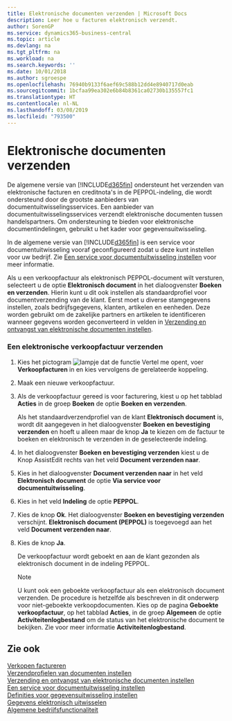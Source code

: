 ```yaml
---
title: Elektronische documenten verzenden | Microsoft Docs
description: Leer hoe u facturen elektronisch verzendt.
author: SorenGP
ms.service: dynamics365-business-central
ms.topic: article
ms.devlang: na
ms.tgt_pltfrm: na
ms.workload: na
ms.search.keywords: ''
ms.date: 10/01/2018
ms.author: sgroespe
ms.openlocfilehash: 76940b9133f6aef69c588b12dd4e8940717d0eab
ms.sourcegitcommit: 1bcfaa99ea302e6b84b8361ca02730b135557fc1
ms.translationtype: HT
ms.contentlocale: nl-NL
ms.lasthandoff: 03/08/2019
ms.locfileid: "793500"
---
```

# <a name="send-electronic-documents"></a>Elektronische documenten verzenden
De algemene versie van [!INCLUDE[d365fin](includes/d365fin_md.md)] ondersteunt het verzenden van elektronische facturen en creditnota's in de PEPPOL-indeling, die wordt ondersteund door de grootste aanbieders van documentuitwisselingsservices. Een aanbieder van documentuitwisselingsservices verzendt elektronische documenten tussen handelspartners. Om ondersteuning te bieden voor elektronische documentindelingen, gebruikt u het kader voor gegevensuitwisseling.  

 In de algemene versie van [!INCLUDE[d365fin](includes/d365fin_md.md)] is een service voor documentuitwisseling vooraf geconfigureerd zodat u deze kunt instellen voor uw bedrijf. Zie [Een service voor documentuitwisseling instellen](across-how-to-set-up-a-document-exchange-service.md) voor meer informatie.  

 Als u een verkoopfactuur als elektronisch PEPPOL-document wilt versturen, selecteert u de optie **Elektronisch document** in het dialoogvenster **Boeken en verzenden**. Hierin kunt u dit ook instellen als standaardprofiel voor documentverzending van de klant. Eerst moet u diverse stamgegevens instellen, zoals bedrijfsgegevens, klanten, artikelen en eenheden. Deze worden gebruikt om de zakelijke partners en artikelen te identificeren wanneer gegevens worden geconverteerd in velden in [Verzending en ontvangst van elektronische documenten instellen](across-how-to-set-up-electronic-document-sending-and-receiving.md).  

### <a name="to-send-an-electronic-sales-invoice"></a>Een elektronische verkoopfactuur verzenden  

1.  Kies het pictogram ![lampje dat de functie Vertel me opent](media/ui-search/search_small.png "Vertel me wat u wilt doen"), voer **Verkoopfacturen** in en kies vervolgens de gerelateerde koppeling.  

2.  Maak een nieuwe verkoopfactuur.  

3.  Als de verkoopfactuur gereed is voor facturering, kiest u op het tabblad **Acties** in de groep **Boeken** de optie **Boeken en verzenden**.  

     Als het standaardverzendprofiel van de klant **Elektronisch document** is, wordt dit aangegeven in het dialoogvenster **Boeken en bevestiging verzenden** en hoeft u alleen maar de knop **Ja** te kiezen om de factuur te boeken en elektronisch te verzenden in de geselecteerde indeling.  

4.  In het dialoogvenster **Boeken en bevestiging verzenden** kiest u de Knop AssistEdit rechts van het veld **Document verzenden naar**.  

5.  Kies in het dialoogvenster **Document verzenden naar** in het veld **Elektronisch document** de optie **Via service voor documentuitwisseling**.  

6.  Kies in het veld **Indeling** de optie **PEPPOL**.  

7.  Kies de knop **Ok**. Het dialoogvenster **Boeken en bevestiging verzenden** verschijnt. **Elektronisch document (PEPPOL)** is toegevoegd aan het veld **Document verzenden naar**.  

8.  Kies de knop **Ja**.  

     De verkoopfactuur wordt geboekt en aan de klant gezonden als elektronisch document in de indeling PEPPOL.  

    > [!NOTE]  
    >  U kunt ook een geboekte verkoopfactuur als een elektronisch document verzenden. De procedure is hetzelfde als beschreven in dit onderwerp voor niet-geboekte verkoopdocumenten. Kies op de pagina **Geboekte verkoopfactuur**, op het tabblad **Acties**, in de groep **Algemeen** de optie **Activiteitenlogbestand** om de status van het elektronische document te bekijken. Zie voor meer informatie **Activiteitenlogbestand**.  

## <a name="see-also"></a>Zie ook  
[Verkopen factureren](sales-how-invoice-sales.md)  
[Verzendprofielen van documenten instellen](sales-how-setup-document-send-profiles.md)  
[Verzending en ontvangst van elektronische documenten instellen](across-how-to-set-up-electronic-document-sending-and-receiving.md)  
[Een service voor documentuitwisseling instellen](across-how-to-set-up-a-document-exchange-service.md)  
[Definities voor gegevensuitwisseling instellen](across-how-to-set-up-data-exchange-definitions.md)  
[Gegevens elektronisch uitwisselen](across-data-exchange.md)  
[Algemene bedrijfsfunctionaliteit](ui-across-business-areas.md)  
